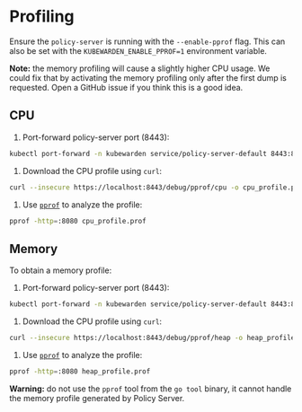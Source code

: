 # Profiling

Ensure the `policy-server` is running with the `--enable-pprof` flag. This can also be set with the `KUBEWARDEN_ENABLE_PPROF=1` environment variable.

**Note:** the memory profiling will cause a slightly higher CPU usage. We could fix that by activating the memory profiling only after the first dump is requested.
Open a GitHub issue if you think this is a good idea.

## CPU

1. Port-forward policy-server port (8443):

```sh
kubectl port-forward -n kubewarden service/policy-server-default 8443:8443
```

1. Download the CPU profile using `curl`:

```sh
curl --insecure https://localhost:8443/debug/pprof/cpu -o cpu_profile.prof
```

1. Use [`pprof`](https://github.com/google/pprof) to analyze the profile:

```sh
pprof -http=:8080 cpu_profile.prof
```

## Memory

To obtain a memory profile:

1. Port-forward policy-server port (8443):

```sh
kubectl port-forward -n kubewarden service/policy-server-default 8443:8443
```

1. Download the CPU profile using `curl`:

```sh
curl --insecure https://localhost:8443/debug/pprof/heap -o heap_profile.prof
```

1. Use [`pprof`](https://github.com/google/pprof) to analyze the profile:

```sh
pprof -http=:8080 heap_profile.prof
```

**Warning:** do not use the `pprof` tool from the `go tool` binary, it cannot handle the memory profile generated by Policy Server.
